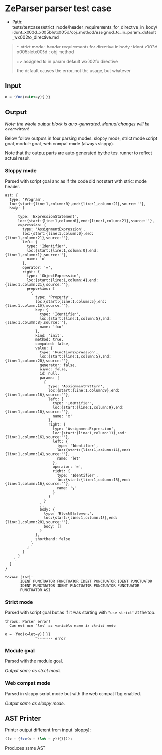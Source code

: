 # ZeParser parser test case

- Path: tests/testcases/strict_mode/header_requirements_for_directive_in_body/ident_x003d_x005bletx005d/obj_method/assigned_to_in_param_default_wx002fo_directive.md

> :: strict mode : header requirements for directive in body : ident x003d x005bletx005d : obj method
>
> ::> assigned to in param default wx002fo directive
>
> the default causes the error, not the usage, but whatever

## Input

`````js
o = {foo(x=let=y){ }}
`````

## Output

_Note: the whole output block is auto-generated. Manual changes will be overwritten!_

Below follow outputs in four parsing modes: sloppy mode, strict mode script goal, module goal, web compat mode (always sloppy).

Note that the output parts are auto-generated by the test runner to reflect actual result.

### Sloppy mode

Parsed with script goal and as if the code did not start with strict mode header.

`````
ast: {
  type: 'Program',
  loc:{start:{line:1,column:0},end:{line:1,column:21},source:''},
  body: [
    {
      type: 'ExpressionStatement',
      loc:{start:{line:1,column:0},end:{line:1,column:21},source:''},
      expression: {
        type: 'AssignmentExpression',
        loc:{start:{line:1,column:0},end:{line:1,column:21},source:''},
        left: {
          type: 'Identifier',
          loc:{start:{line:1,column:0},end:{line:1,column:1},source:''},
          name: 'o'
        },
        operator: '=',
        right: {
          type: 'ObjectExpression',
          loc:{start:{line:1,column:4},end:{line:1,column:21},source:''},
          properties: [
            {
              type: 'Property',
              loc:{start:{line:1,column:5},end:{line:1,column:20},source:''},
              key: {
                type: 'Identifier',
                loc:{start:{line:1,column:5},end:{line:1,column:8},source:''},
                name: 'foo'
              },
              kind: 'init',
              method: true,
              computed: false,
              value: {
                type: 'FunctionExpression',
                loc:{start:{line:1,column:5},end:{line:1,column:20},source:''},
                generator: false,
                async: false,
                id: null,
                params: [
                  {
                    type: 'AssignmentPattern',
                    loc:{start:{line:1,column:9},end:{line:1,column:16},source:''},
                    left: {
                      type: 'Identifier',
                      loc:{start:{line:1,column:9},end:{line:1,column:10},source:''},
                      name: 'x'
                    },
                    right: {
                      type: 'AssignmentExpression',
                      loc:{start:{line:1,column:11},end:{line:1,column:16},source:''},
                      left: {
                        type: 'Identifier',
                        loc:{start:{line:1,column:11},end:{line:1,column:14},source:''},
                        name: 'let'
                      },
                      operator: '=',
                      right: {
                        type: 'Identifier',
                        loc:{start:{line:1,column:15},end:{line:1,column:16},source:''},
                        name: 'y'
                      }
                    }
                  }
                ],
                body: {
                  type: 'BlockStatement',
                  loc:{start:{line:1,column:17},end:{line:1,column:20},source:''},
                  body: []
                }
              },
              shorthand: false
            }
          ]
        }
      }
    }
  ]
}

tokens (16x):
       IDENT PUNCTUATOR PUNCTUATOR IDENT PUNCTUATOR IDENT PUNCTUATOR
       IDENT PUNCTUATOR IDENT PUNCTUATOR PUNCTUATOR PUNCTUATOR
       PUNCTUATOR ASI
`````

### Strict mode

Parsed with script goal but as if it was starting with `"use strict"` at the top.

`````
throws: Parser error!
  Can not use `let` as variable name in strict mode

o = {foo(x=let=y){ }}
              ^------- error
`````


### Module goal

Parsed with the module goal.

_Output same as strict mode._

### Web compat mode

Parsed in sloppy script mode but with the web compat flag enabled.

_Output same as sloppy mode._

## AST Printer

Printer output different from input [sloppy]:

````js
((o = {foo(x = (let = y)){}}));
````

Produces same AST
